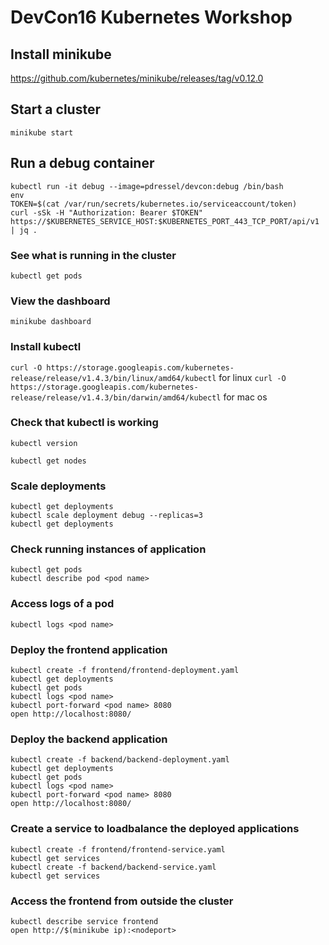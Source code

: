 # DevCon16 Kubernetes Workshop

## Install minikube
https://github.com/kubernetes/minikube/releases/tag/v0.12.0

## Start a cluster
`minikube start`

## Run a debug container
```
kubectl run -it debug --image=pdressel/devcon:debug /bin/bash
env
TOKEN=$(cat /var/run/secrets/kubernetes.io/serviceaccount/token)
curl -sSk -H "Authorization: Bearer $TOKEN" https://$KUBERNETES_SERVICE_HOST:$KUBERNETES_PORT_443_TCP_PORT/api/v1 | jq .
```
### See what is running in the cluster
```
kubectl get pods
```
### View the dashboard
`minikube dashboard`

### Install kubectl
`curl -O https://storage.googleapis.com/kubernetes-release/release/v1.4.3/bin/linux/amd64/kubectl` for linux
`curl -O https://storage.googleapis.com/kubernetes-release/release/v1.4.3/bin/darwin/amd64/kubectl` for mac os

### Check that kubectl is working
`kubectl version`

`kubectl get nodes`

### Scale deployments
```
kubectl get deployments
kubectl scale deployment debug --replicas=3
kubectl get deployments
```

### Check running instances of application
```
kubectl get pods
kubectl describe pod <pod name>
```

### Access logs of a pod
```
kubectl logs <pod name>
```

### Deploy the frontend application
```
kubectl create -f frontend/frontend-deployment.yaml
kubectl get deployments
kubectl get pods
kubectl logs <pod name>
kubectl port-forward <pod name> 8080
open http://localhost:8080/
```

### Deploy the backend application
```
kubectl create -f backend/backend-deployment.yaml
kubectl get deployments
kubectl get pods
kubectl logs <pod name>
kubectl port-forward <pod name> 8080
open http://localhost:8080/
```

### Create a service to loadbalance the deployed applications
```
kubectl create -f frontend/frontend-service.yaml
kubectl get services
kubectl create -f backend/backend-service.yaml
kubectl get services
```

### Access the frontend from outside the cluster
```
kubectl describe service frontend
open http://$(minikube ip):<nodeport>
```

